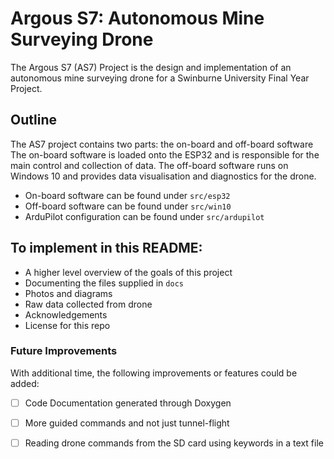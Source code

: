 # Argous S7: Autonomous Mine Surveying Drone

The Argous S7 (AS7) Project is the design and implementation of an autonomous mine surveying drone for a Swinburne University Final Year Project.

## Outline

The AS7 project contains two parts: the on-board and off-board software The on-board software is loaded onto the ESP32 and is responsible for the main control and collection of data. The off-board software runs on Windows 10 and provides data visualisation and diagnostics for the drone.

* On-board software can be found under `src/esp32`
* Off-board software can be found under `src/win10`
* ArduPilot configuration can be found under `src/ardupilot`



## To implement in this README:

* A higher level overview of the goals of this project
* Documenting the files supplied in `docs`
* Photos and diagrams
* Raw data collected from drone
* Acknowledgements
* License for this repo



### Future Improvements

With additional time, the following improvements or features could be added:

* [ ] Code Documentation generated through Doxygen
* [ ] More guided commands and not just tunnel-flight
* [ ] Reading drone commands from the SD card using keywords in a text file



